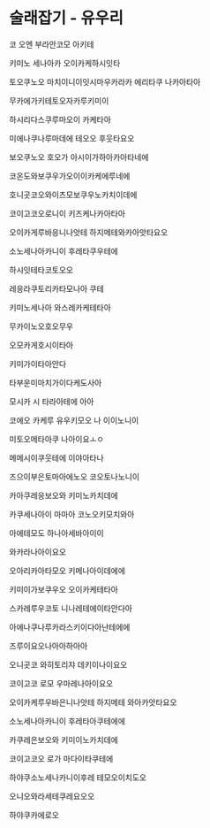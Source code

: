 # 술래잡기 - 유우리

코 오엔 부라안코모 아키테

키미노 세나아카 오이카케하시잇타

토오쿠노오 마치이니이잇시마우카라카 에리타쿠 나카아타아

무카에가키테토오자카루키미이

하시리다스쿠루마오이 카케타아

미에나쿠나루마데에 테오오 후웃타요오

보오쿠노오 호오가 아시이가하아카아타네에

코온도와보쿠우가오이이카케에루네에

호니곳코오와이츠모보쿠우노카치이데에

코이고코오로니이 키즈케나카아타아

오이카게루바응니나앗테 하지메테와카아앗타요오

소노세나아카니이 후레타쿠우테에

하시잇테타코토오오



레응라쿠토리카타모나아 쿠테

키미노세나아 와스레카케테타아

무카이노오호오무우

오모카게호시이타아

키미가이타아안다

타부운미마치가이다케도사아

모시카 시 타라아테에 아아

코에오 카케루 유우키모오 나 이이노니이

미토오메타아쿠 나아이요ㅗㅇ

메메시이쿠웃테에 이야아타나

즈으이부은토마아에노오 코오토나노니이

카아쿠레응보오와 키미노카치데에

카쿠세나아이 마마아 코노오키모치와아

아에테모도 하나아세바아이이

와카라나아이요오

오아리카아타모오 키메나아이데에에

키미이가보쿠우오 오이카케테타아

스카레루우코토 니나레테에이타안다아

아에나쿠나루카라스키이다아난테에에

즈루이요오나아아하아아

오니곳코 와히토리쟈 데키이나이요오

코이고코 로모 우마레나아이요오

오이카케루우바은니나앗테 하지메테 와아카앗타요오

소노세나아카니이 후레타아쿠테에에

카쿠레은보오와 키미이노카치데에

코이고코오 로가 마다이타쿠테에

하야쿠소노세나카니이후레 테모오이치도오

오니오와라세테쿠레요오오

하야쿠카에로오
